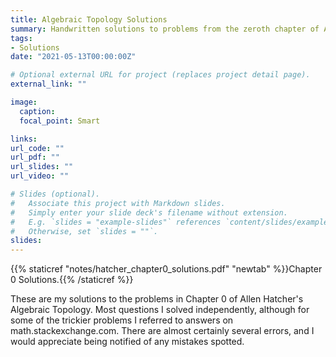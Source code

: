```yaml
---
title: Algebraic Topology Solutions
summary: Handwritten solutions to problems from the zeroth chapter of Allen Hatcher's Algebraic Topology.
tags:
- Solutions
date: "2021-05-13T00:00:00Z"

# Optional external URL for project (replaces project detail page).
external_link: ""

image:
  caption:
  focal_point: Smart

links:
url_code: ""
url_pdf: ""
url_slides: ""
url_video: ""

# Slides (optional).
#   Associate this project with Markdown slides.
#   Simply enter your slide deck's filename without extension.
#   E.g. `slides = "example-slides"` references `content/slides/example-slides.md`.
#   Otherwise, set `slides = ""`.
slides:
---
```


{{% staticref "notes/hatcher_chapter0_solutions.pdf" "newtab" %}}Chapter 0 Solutions.{{% /staticref %}}

These are my solutions to the problems in Chapter 0 of Allen Hatcher's Algebraic Topology. Most questions I solved independently, although for some of the trickier problems I referred to answers on math.stackexchange.com. There are almost certainly several errors, and I would appreciate being notified of any mistakes spotted.
